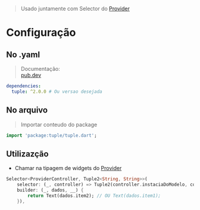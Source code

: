 >Usado juntamente com Selector do [Provider](./Provider.md)
# Configuração
## No .yaml
>Documentação: <br>
[pub.dev](https://pub.dev/packages/tuple)<br>
```yaml
dependencies:
  tuple: ^2.0.0 # Ou versao desejada
```
## No arquivo
>Importar conteudo do package
```dart
import 'package:tuple/tuple.dart';
```
## Utilizazção
- Chamar na tipagem de widgets do [Provider](./Provider.md)
```dart
Selector<ProviderController, Tuple2<String, String>>(
    selector: (_, controller) => Tuple2(controller.instaciaDoModelo, controller.instaciaDoModelo),
    builder: (_, dados, __) {
        return Text(dados.item2); // OU Text(dados.item1);
    }),
```
